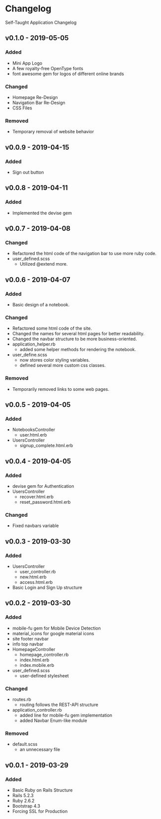 <!---
Format:
# Changelog
[Explanation goes here]

## [version] - [YYYY]-[MM]-[DD]
### Added
- [Explanation goes here, exclude if empty]
- [Explanation goes here, exclude if empty]

### Changed
- [Explanation goes here, exclude if empty]
- [Explanation goes here, exclude if empty]

### Removed
- [Explanation goes here, exclude if empty]
- [Explanation goes here, exclude if empty]

## [version] - [YYYY]-[MM]-[DD]
[Repeat]
-->
# Changelog
Self-Taught Application Changelog

## v0.1.0 - 2019-05-05
### Added
- Mini App Logo
- A few royalty-free OpenType fonts
- font awesome gem for logos of different online brands

### Changed
- Homepage Re-Design
- Navigation Bar Re-Design
- CSS Files

### Removed
- Temporary removal of website behavior

## v0.0.9 - 2019-04-15
### Added
- Sign out button

## v0.0.8 - 2019-04-11
### Added
- Implemented the devise gem

## v0.0.7 - 2019-04-08
### Changed
- Refactored the html code of the navigation bar to use more ruby code.
- user_defined.scss
	- Utilized @extend more.

## v0.0.6 - 2019-04-07
### Added
- Basic design of a notebook.

### Changed
- Refactored some html code of the site.
- Changed the names for several html pages for better readability.
- Changed the navbar structure to be more business-oriented.
- application_helper.rb
	- added some helper methods for rendering the notebook.
- user_define.scss
	- now stores color styling variables.
	- defined several more custom css classes.

### Removed
- Temporarily removed links to some web pages.

## v0.0.5 - 2019-04-05
### Added
- NotebooksController
	- user.html.erb
- UsersController
	- signup_complete.html.erb

## v0.0.4 - 2019-04-05
### Added
- devise gem for Authentication
- UsersController
	- recover.html.erb
	- reset_password.html.erb

### Changed
- Fixed navbars variable

## v0.0.3 - 2019-03-30
### Added
- UsersController
	- user_controller.rb
	- new.html.erb
	- access.html.erb
- Basic Login and Sign Up structure

## v0.0.2 - 2019-03-30
### Added
- mobile-fu gem for Mobile Device Detection
- material_icons for google material icons
- site footer navbar
- info top navbar
- HomepageController
	- homepage_controller.rb
	- index.html.erb
	- index.mobile.erb
- user_defined.scss
	- user-defined stylesheet

### Changed
- routes.rb
	- routing follows the REST-API structure
- application_controller.rb
	- added line for mobile-fu gem implementation
	- added Navbar Enum-like module

### Removed
- default.scss
	- an unnecessary file

## v0.0.1 - 2019-03-29
### Added
- Basic Ruby on Rails Structure
- Rails 5.2.3
- Ruby 2.6.2
- Bootstrap 4.3
- Forcing SSL for Production